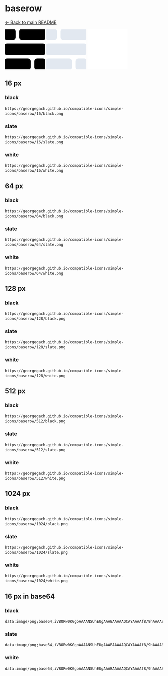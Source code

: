 # baserow

[← Back to main README](../../README.md)


<img src="./128/black.png" width="128" alt="baserow black icon" />
<img src="./128/slate.png" width="128" alt="baserow slate icon" />
<img src="./128/white.png" width="128" alt="baserow white icon" />

## 16 px

### black
```
https://georgegach.github.io/compatible-icons/simple-icons/baserow/16/black.png
```

### slate
```
https://georgegach.github.io/compatible-icons/simple-icons/baserow/16/slate.png
```

### white
```
https://georgegach.github.io/compatible-icons/simple-icons/baserow/16/white.png
```

## 64 px

### black
```
https://georgegach.github.io/compatible-icons/simple-icons/baserow/64/black.png
```

### slate
```
https://georgegach.github.io/compatible-icons/simple-icons/baserow/64/slate.png
```

### white
```
https://georgegach.github.io/compatible-icons/simple-icons/baserow/64/white.png
```

## 128 px

### black
```
https://georgegach.github.io/compatible-icons/simple-icons/baserow/128/black.png
```

### slate
```
https://georgegach.github.io/compatible-icons/simple-icons/baserow/128/slate.png
```

### white
```
https://georgegach.github.io/compatible-icons/simple-icons/baserow/128/white.png
```

## 512 px

### black
```
https://georgegach.github.io/compatible-icons/simple-icons/baserow/512/black.png
```

### slate
```
https://georgegach.github.io/compatible-icons/simple-icons/baserow/512/slate.png
```

### white
```
https://georgegach.github.io/compatible-icons/simple-icons/baserow/512/white.png
```

## 1024 px

### black
```
https://georgegach.github.io/compatible-icons/simple-icons/baserow/1024/black.png
```

### slate
```
https://georgegach.github.io/compatible-icons/simple-icons/baserow/1024/slate.png
```

### white
```
https://georgegach.github.io/compatible-icons/simple-icons/baserow/1024/white.png
```

## 16 px in base64

### black
```
data:image/png;base64,iVBORw0KGgoAAAANSUhEUgAAABAAAAAQCAYAAAAf8/9hAAAABmJLR0QA/wD/AP+gvaeTAAAAxElEQVQ4ja3T3UpCQRSG4Wfb1EFgFgjdQJjtBM+7/K7BCr2C3EpUnhWRB2ukfVIj215YsOZj5oNZPxWe0Re84Q7HuMeZv9kkXLaEI9TZYIhUMDjtFS4U6WHdOr9igTle9ni/rjDFKAuPeMj5BDcFg3nCR0uoc+zLJzT47hhNlZPO/EsXVge8bypR6UlHg1kSU1fiCbOc17jN+QnxhWK1McaV2J2dvkpi5ktc4Fr0/bylDw/uQsLSzzr/xrsY8S+xI4Osb7bCyDojrNnUIwAAAABJRU5ErkJggg==
```

### slate
```
data:image/png;base64,iVBORw0KGgoAAAANSUhEUgAAABAAAAAQCAYAAAAf8/9hAAAABmJLR0QA/wD/AP+gvaeTAAABHUlEQVQ4jaVTPUsDURCc3bdnIcTPBLVJqXj6Cyy00D+u+BOiErFJLJJ4ISSmM7c7FhdEEO4gTrfLzOw89q0MJ4sxGC0AAHThjCtLmkXgQRA7qIUsDeQRIFVNJoPmjMhUpE2K1RtgWxsIjVAhpr+qORJePVIflFmjmpyaKO8i5LRqlM/dk8M3ABiOZ7ekntdOV/atdPsS8XUr5YPRPK/Mm+O7ZytT8XsIOs30vxB4oZuK1w6d/28BRLF5APmwYLoR+OUmBkHtWUqrLKL+JSLx0j0+6AHAYLTMAb8AAEvllryP5gUF7VoHonDqtRlLEo/V9weEmFqjGIAo9hP9DK4rgHs/pyNo/3sLBmACsFVHCuqnqjx50BUyA2J3HW35DaIte8yNqL2eAAAAAElFTkSuQmCC
```

### white
```
data:image/png;base64,iVBORw0KGgoAAAANSUhEUgAAABAAAAAQCAYAAAAf8/9hAAAABmJLR0QA/wD/AP+gvaeTAAAA1UlEQVQ4jaXTzUoDQRBF4a/j6ELwDyK+gKiJAfc+vs+QKPEJYhJEzc4g18UMOBudmJxdH/oWTVdVSTLDkZp33GMfDzj2N6sKFy2xh2FToI+qo8Bhr+NCJz0sW+c3PGOK1w3yy5LkDleNeCylTCDJCIOOAtMKny0xTDLc5OkN65JkjvN/hNosSpJsGUb9iTvRw2KH/LwkGWC0ZYFxpZ66Lp5KKWNounTb+ANJFulmnuQmyWWSWcsvKvXMd3GGa6xx2vL9nbtQ4cXPOv/GByb4Uu/ISeNX31IUdAYdwclfAAAAAElFTkSuQmCC
```

